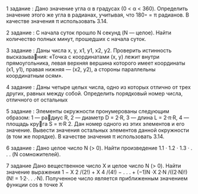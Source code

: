 1 задание :  Дано значение угла α в градусах (0 < α < 360). Определить значение
этого же угла в радианах, учитывая, что 180◦ = π радианов. В качестве
значения π использовать 3.14.

2 задание : С начала суток прошло N секунд (N — целое). Найти количество
полных минут, прошедших с начала суток.

3 задание : Даны числа x, y, x1, y1, x2, y2. Проверить истинность высказывания: «Точка с координатами (x, y) лежит внутри прямоугольника, левая
верхняя вершина которого имеет координаты (x1, y1), правая нижняя —
(x2, y2), а стороны параллельны координатным осям».

4 задание : Даны четыре целых числа, одно из которых отлично от трех других,
равных между собой. Определить порядковый номер числа, отличного от
остальных

5 задание :  Элементы окружности пронумерованы следующим образом: 1 — радиус R, 2 — диаметр D = 2·R, 3 — длина L = 2·π·R, 4 — площадь круга S = π·R
2. Дан номер одного из этих элементов и его значение. Вывести
значения остальных элементов данной окружности (в том же порядке). В
качестве значения π использовать 3.14.

6 задание : Дано целое число N (> 0). Найти произведение
1.1 · 1.2 · 1.3 · . . .
(N сомножителей).

7 задание Дано вещественное число X и целое число N (> 0). Найти значение
выражения
1 − X
2
/(2!) + X
4
/(4!) − . . . + (−1)N ·X
2·N /((2·N)!)
(N! = 1·2·. . .·N). Полученное число является приближенным значением
функции cos в точке X
